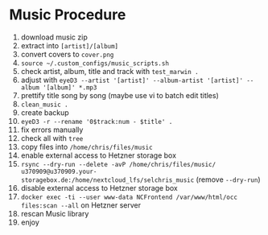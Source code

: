 # Music Procedure
1. download music zip
2. extract into `[artist]/[album]`
3. convert covers to `cover.png`
4. `source ~/.custom_configs/music_scripts.sh`
5. check artist, album, title and track with `test_marwin .`
6. adjust with `eyeD3 --artist '[artist]' --album-artist '[artist]' --album '[album]' *.mp3`
7. prettify title song by song (maybe use vi to batch edit titles)
8. `clean_music .`
9. create backup
10. `eyeD3 -r --rename '0$track:num - $title' .`
11. fix errors manually
12. check all with `tree`
13. copy files into `/home/chris/files/music`
14. enable external access to Hetzner storage box
15. `rsync --dry-run --delete -avP /home/chris/files/music/ u370909@u370909.your-storagebox.de:/home/nextcloud_lfs/selchris_music` (remove `--dry-run`)
16. disable external access to Hetzner storage box
17. `docker exec -ti --user www-data NCFrontend /var/www/html/occ files:scan --all` on Hetzner server
18. rescan Music library
19. enjoy

